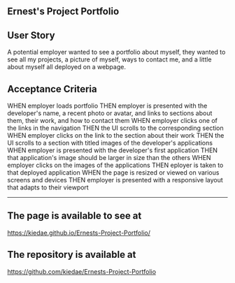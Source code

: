 Ernest's Project Portfolio
---------------------------

User Story
----------------------------

A potential employer wanted to see a portfolio about myself, they wanted to see all my projects, a picture of myself, ways to contact me, and a little about myself all deployed on a webpage. 

Acceptance Criteria
-------------------------
WHEN employer loads portfolio
THEN employer is presented with the developer's name, a recent photo or avatar, and links to sections about them, their work, and how to contact them
WHEN employer clicks one of the links in the navigation
THEN the UI scrolls to the corresponding section
WHEN employer clicks on the link to the section about their work
THEN the UI scrolls to a section with titled images of the developer's applications
WHEN employer is presented with the developer's first application
THEN that application's image should be larger in size than the others
WHEN employer clicks on the images of the applications
THEN eployer is taken to that deployed application
WHEN the page is resized or viewed on various screens and devices
THEN employer is presented with a responsive layout that adapts to their viewport

-----------------------------------------

The page is available to see at 
-----------------------------------
https://kiedae.github.io/Ernests-Project-Portfolio/

The repository is available at 
---------------------------------
https://github.com/kiedae/Ernests-Project-Portfolio
